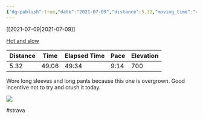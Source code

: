 ```yaml
---
{"dg-publish":true,"date":"2021-07-09","distance":5.32,"moving_time":"49:06","elapsed_time":"49:34","pace":"9:14","total_elevation_gain":700,"url":"https://www.strava.com/activities/5601544515","permalink":"/01-personal/strava/2021-07-09-hot-and-slow/","dgPassFrontmatter":true}
---
```



[[2021-07-09\|2021-07-09]]

[Hot and slow](https://www.strava.com/activities/5601544515)

| Distance | Time  | Elapsed Time | Pace | Elevation |
| -------- | ----- | ------------ | ---- | --------- |
| 5.32     | 49:06 | 49:34        | 9:14 | 700       |


Wore long sleeves and long pants because this one is overgrown. Good incentive not to try and crush it today.
    
![](https://dgtzuqphqg23d.cloudfront.net/8rO0lEtt1eWD92XDQg1Ch4eaLwDELPNLXrPDY1s62DI-768x576.jpg)

    

#strava
